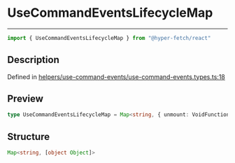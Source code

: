 

# UseCommandEventsLifecycleMap

<div class="api-docs__separator">

---

</div><div class="api-docs__import">

```ts
import { UseCommandEventsLifecycleMap } from "@hyper-fetch/react"
```

</div><div class="api-docs__section">

## Description

</div><div class="api-docs__description"><span class="api-docs__do-not-parse">



</span></div><p class="api-docs__definition">

Defined in [helpers/use-command-events/use-command-events.types.ts:18](https://github.com/BetterTyped/hyper-fetch/blob/3fe127e9/packages/react/src/helpers/use-command-events/use-command-events.types.ts#L18)

</p><div class="api-docs__section">

## Preview

</div><div class="api-docs__preview type single">

```ts
type UseCommandEventsLifecycleMap = Map<string, { unmount: VoidFunction }>;
```

</div><div class="api-docs__section">

## Structure

</div><div class="api-docs__returns">

```ts
Map<string, [object Object]>
```

</div>